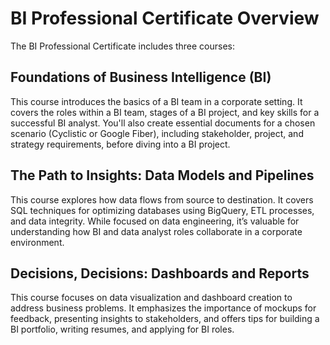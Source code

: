 # BI Professional Certificate Overview
The BI Professional Certificate includes three courses:

## Foundations of Business Intelligence (BI)
This course introduces the basics of a BI team in a corporate setting. It covers the roles within a BI team, stages of a BI project, and key skills for a successful BI analyst. You'll also create essential documents for a chosen scenario (Cyclistic or Google Fiber), including stakeholder, project, and strategy requirements, before diving into a BI project.

## The Path to Insights: Data Models and Pipelines
This course explores how data flows from source to destination. It covers SQL techniques for optimizing databases using BigQuery, ETL processes, and data integrity. While focused on data engineering, it’s valuable for understanding how BI and data analyst roles collaborate in a corporate environment.

## Decisions, Decisions: Dashboards and Reports
This course focuses on data visualization and dashboard creation to address business problems. It emphasizes the importance of mockups for feedback, presenting insights to stakeholders, and offers tips for building a BI portfolio, writing resumes, and applying for BI roles.
